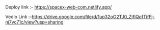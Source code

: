# 

Deploy link :- https://spacex-web-com.netlify.app/

Vedio Link :-https://drive.google.com/file/d/1up32oO2TJ0_ZjfIQofTifFj-nj7vc71c/view?usp=sharing
